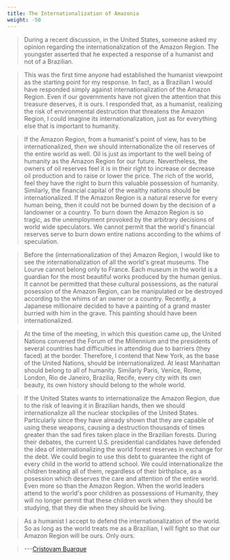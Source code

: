 ```yaml
---
title: The Internationalization of Amazonia
weight: -50
---
```


> During a recent discussion, in the United States, someone asked my opinion regarding the internationalization of the Amazon Region. The youngster asserted that he expected a response of a humanist and not of a Brazilian.

> This was the first time anyone had established the humanist viewpoint as the starting point for my response. In fact, as a Brazilian I would have responded simply against internationalization of the Amazon Region. Even if our governments have not given the attention that this treasure deserves, it is ours. I responded that, as a humanist, realizing the risk of environmental destruction that threatens the Amazon Region, I could imagine its internationalization, just as for everything else that is important to humanity.
 
> If the Amazon Region, from a humanist's point of view, has to be internationalized, then we should internationalize the oil reserves of the entire world as well. Oil is just as important to the well being of humanity as the Amazon Region for our future. Nevertheless, the owners of oil reserves feel it is in their right to increase or decrease oil production and to raise or lower the price. The rich of the world, feel they have the right to burn this valuable possession of humanity. Similarly, the financial capital of the wealthy nations should be internationalized. If the Amazon Region is a natural reserve for every human being, then it could not be burned down by the decision of a landowner or a country. To burn down the Amazon Region is so tragic, as the unemployment provoked by the arbitrary decisions of world wide speculators. We cannot permit that the world's financial reserves serve to burn down entire nations according to the whims of speculation.
 
> Before the (internationalization of the) Amazon Region, I would like to see the internationalization of all the world's great museums. The Lourve cannot belong only to France. Each museum in the world is a guardian for the most beautiful works produced by the human genius. It cannot be permitted that these cultural possessions, as the natural posession of the Amazon Region, can be manipulated or be destroyed according to the whims of an owner or a country. Recently, a Japanese millionaire decided to have a painting of a grand master burried with him in the grave. This painting should have been internationalized.
 
> At the time of the meeting, in which this question came up, the United Nations convened the Forum of the Millennium and the presidents of several countries had difficulties in attending due to barriers (they faced) at the border. Therefore, I contend that New York, as the base of the United Nations, should be internationalized. At least Manhattan should belong to all of humanity. Similarly Paris, Venice, Rome, London, Rio de Janeiro, Brazilia, Recife, every city with its own beauty, its own history should belong to the whole world.
 
> If the United States wants to internationalize the Amazon Region, due to the risk of leaving it in Brazilian hands, then we should internationalize all the nuclear stockpiles of the United States. Particularly since they have already shown that they are capable of using these weapons, causing a destruction thousands of times greater than the sad fires taken place in the Brazilian forests.
> During their debates, the current U.S. presidential candidates have defended the idea of internationalizing the world forest reserves in exchange for the debt. We could begin to use this debt to guarantee the right of every child in the world to attend school. We could internationalize the children treating all of them, regardless of their birthplace, as a posession which deserves the care and attention of the entire world. Even more so than the Amazon Region. When the world leaders attend to the world's poor children as possessions of Humanity, they will no longer permit that these children work when they should be studying, that they die when they should be living.
 
> As a humanist I accept to defend the internationalization of the world. So as long as the world treats me as a Brazilian, I will fight so that our Amazon Region will be ours. Only ours.

> ---[Cristovam Buarque](http://en.wikipedia.org/wiki/Cristovam_Buarque)
